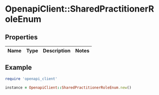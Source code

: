 # OpenapiClient::SharedPractitionerRoleEnum

## Properties

| Name | Type | Description | Notes |
| ---- | ---- | ----------- | ----- |

## Example

```ruby
require 'openapi_client'

instance = OpenapiClient::SharedPractitionerRoleEnum.new()
```

